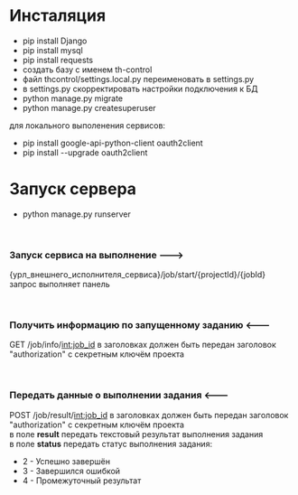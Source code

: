 # Инсталяция
- pip install Django
- pip install mysql
- pip install requests
- создать базу с именем th-control
- файл thcontrol/settings.local.py переименовать в settings.py
- в settings.py скорректировать настройки подключения к БД
- python manage.py migrate
- python manage.py createsuperuser
 
для локального выполенения сервисов:

- pip install google-api-python-client oauth2client
- pip install --upgrade oauth2client


# Запуск сервера
- python manage.py runserver

<br>

### Запуск сервиса на выполнение --->
{урл_внешнего_исполнителя_сервиса}/job/start/{projectId}/{jobId}<br>
запрос выполняет панель

<br>

### Получить информацию по запущенному заданию <---
GET /job/info/<int:job_id>
в заголовках должен быть передан заголовок "authorization" с секретным ключём проекта

<br>

### Передать данные о выполнении задания <---
POST /job/result/<int:job_id>
в заголовках должен быть передан заголовок "authorization" с секретным ключём проекта<br>
в поле <b>result</b> передать текстовый результат выполнения задания<br>
в поле <b>status</b> передать статус выполнения задания:
- 2 - Успешно завершён
- 3 - Завершился ошибкой
- 4 - Промежуточный результат